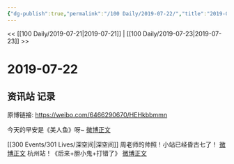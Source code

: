```yaml
---
{"dg-publish":true,"permalink":"/100 Daily/2019-07-22/","title":"2019-07-22","created":"2023-03-27T16:01:35.970+08:00","updated":"2023-03-27T16:02:09.063+08:00"}
---
```



<< [[100 Daily/2019-07-21\|2019-07-21]] | [[100 Daily/2019-07-23\|2019-07-23]] >>

# 2019-07-22

## 资讯站 记录

原博链接: https://weibo.com/6466290670/HEHkbbmmn

今天的早安是《美人鱼》呀~
[微博正文](https://m.weibo.cn/6466290670/4396769355845590)

[[300 Events/301 Lives/深空间\|深空间]]
周老师的帅照！小站已经昏古七了！
[微博正文](https://m.weibo.cn/6466290670/4396819456671239)
杭州站！《后来+胆小鬼+打错了》
[微博正文](https://m.weibo.cn/6466290670/4396936793108602)
